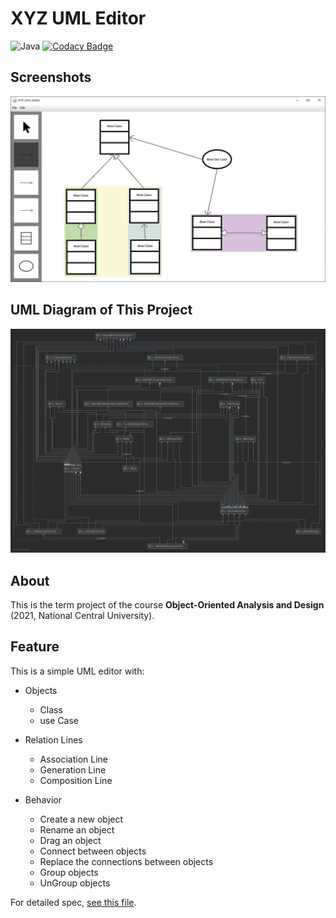 # XYZ UML Editor

![Java](https://img.shields.io/badge/with-Java-red?logo=Java)
[![Codacy Badge](https://app.codacy.com/project/badge/Grade/50d53b59385f444eaeb5ddb5bffc9315)](https://www.codacy.com/gh/wst24365888/XYZ-UML-Editor/dashboard?utm_source=github.com&amp;utm_medium=referral&amp;utm_content=wst24365888/XYZ-UML-Editor&amp;utm_campaign=Badge_Grade)

## Screenshots

![screenshot-1.PNG](https://github.com/wst24365888/XYZ-UML-Editor/blob/master/resource/screenshots/screenshot-1.PNG)

## UML Diagram of This Project

![uml_diagram.svg](https://github.com/wst24365888/XYZ-UML-Editor/blob/master/resource/uml_diagram/uml_diagram.svg)

## About

This is the term project of the course **Object-Oriented Analysis and Design** (2021, National Central University).

## Feature

This is a simple UML editor with:

- Objects
  - Class
  - use Case

- Relation Lines
  - Association Line
  - Generation Line
  - Composition Line

- Behavior
  - Create a new object
  - Rename an object
  - Drag an object
  - Connect between objects
  - Replace the connections between objects
  - Group objects
  - UnGroup objects

For detailed spec, [see this file](https://github.com/wst24365888/XYZ-UML-Editor/blob/master/resource/spec/spec.pdf).

